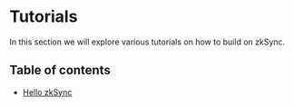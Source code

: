 # Tutorials

In this section we will explore various tutorials on how to build on zkSync.

## Table of contents

- [Hello zkSync](./basic)
